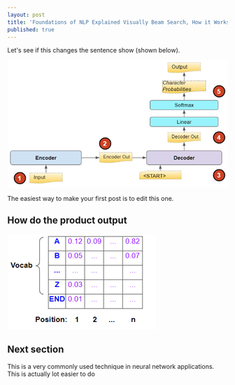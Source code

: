 ```yaml
---
layout: post
title: 'Foundations of NLP Explained Visually Beam Search, How it Works'
published: true
---
```


Let's see if this changes the sentence show (shown below).

![Seq to Seq](https://github.com/ketanhdoshi/now/raw/master/images/Seq-Seq.png)

The easiest way to make your first post is to edit this one.

## How do the product output

![Predictions](https://github.com/ketanhdoshi/now/raw/master/images/Pred-1.png)

## Next section

This is a very commonly used technique in neural network applications. This is actually lot easier to do



